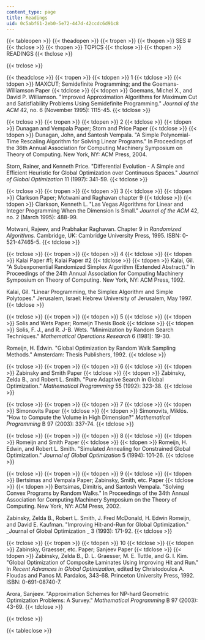 ```yaml
---
content_type: page
title: Readings
uid: 0c5abf61-2eb0-5e72-447d-42ccdc6d91c8
---
```


{{< tableopen >}}
{{< theadopen >}}
{{< tropen >}}
{{< thopen >}}
SES #
{{< thclose >}}
{{< thopen >}}
TOPICS
{{< thclose >}}
{{< thopen >}}
READINGS
{{< thclose >}}

{{< trclose >}}

{{< theadclose >}}
{{< tropen >}}
{{< tdopen >}}
1
{{< tdclose >}}
{{< tdopen >}}
MAXCUT; Semidefinite Programming; and the Goemans-Williamson Paper
{{< tdclose >}}
{{< tdopen >}}
Goemans, Michel X., and David P. Williamson. "Improved Approximation Algorithms for Maximum Cut and Satisfiability Problems Using Semidefinite Programming." _Journal of the ACM_ 42, no. 6 (November 1995): 1115-45.
{{< tdclose >}}

{{< trclose >}}
{{< tropen >}}
{{< tdopen >}}
2
{{< tdclose >}}
{{< tdopen >}}
Dunagan and Vempala Paper; Storn and Price Paper
{{< tdclose >}}
{{< tdopen >}}
Dunagan, John, and Santosh Vempala. "A Simple Polynomial-Time Rescaling Algorithm for Solving Linear Programs." In Proceedings of the 36th Annual Association for Computing Machinery Symposium on Theory of Computing. New York, NY: ACM Press, 2004.  
  
Storn, Rainer, and Kenneth Price. "Differential Evolution - A Simple and Efficient Heuristic for Global Optimization over Continuous Spaces." _Journal of Global Optimization_ 11 (1997): 341-59.
{{< tdclose >}}

{{< trclose >}}
{{< tropen >}}
{{< tdopen >}}
3
{{< tdclose >}}
{{< tdopen >}}
Clarkson Paper; Motwani and Raghavan chapter 9
{{< tdclose >}}
{{< tdopen >}}
Clarkson, Kenneth L. "Las Vegas Algorithms for Linear and Integer Programming When the Dimension Is Small." _Journal of the ACM_ 42, no. 2 (March 1995): 488-99.  
  
Motwani, Rajeev, and Prabhakar Raghavan. Chapter 9 in _Randomized Algorithms._ Cambridge, UK: Cambridge University Press, 1995. ISBN: 0-521-47465-5.
{{< tdclose >}}

{{< trclose >}}
{{< tropen >}}
{{< tdopen >}}
4
{{< tdclose >}}
{{< tdopen >}}
Kalai Paper #1; Kalai Paper #2
{{< tdclose >}}
{{< tdopen >}}
Kalai, Gil. "A Subexponential Randomized Simplex Algorithm (Extended Abstract)." In Proceedings of the 24th Annual Association for Computing Machinery Symposium on Theory of Computing. New York, NY: ACM Press, 1992.  
  
Kalai, Gil. "Linear Programming, the Simplex Algorithm and Simple Polytopes." Jerusalem, Israel: Hebrew University of Jerusalem, May 1997.
{{< tdclose >}}

{{< trclose >}}
{{< tropen >}}
{{< tdopen >}}
5
{{< tdclose >}}
{{< tdopen >}}
Solis and Wets Paper; Romeijn Thesis Book
{{< tdclose >}}
{{< tdopen >}}
Solis, F. J., and R. J-B. Wets. "Minimization by Random Search Techniques." _Mathematical Operations Research_ 6 (1981): 19-30.  
  
Romeijn, H. Edwin. "Global Optimization by Random Walk Sampling Methods." Amsterdam: Thesis Publishers, 1992.
{{< tdclose >}}

{{< trclose >}}
{{< tropen >}}
{{< tdopen >}}
6
{{< tdclose >}}
{{< tdopen >}}
Zabinsky and Smith Paper
{{< tdclose >}}
{{< tdopen >}}
Zabinsky, Zelda B., and Robert L. Smith. "Pure Adaptive Search in Global Optimization." _Mathematical Programming_ 55 (1992): 323-38.
{{< tdclose >}}

{{< trclose >}}
{{< tropen >}}
{{< tdopen >}}
7
{{< tdclose >}}
{{< tdopen >}}
Simonovits Paper
{{< tdclose >}}
{{< tdopen >}}
Simonovits, Miklós. "How to Compute the Volume in High Dimension?" _Mathematical Programming_ B 97 (2003): 337-74.
{{< tdclose >}}

{{< trclose >}}
{{< tropen >}}
{{< tdopen >}}
8
{{< tdclose >}}
{{< tdopen >}}
Romeijn and Smith Paper
{{< tdclose >}}
{{< tdopen >}}
Romeijn, H. Edwin, and Robert L. Smith. "Simulated Annealing for Constrained Global Optimization." _Journal of Global Optimization_ 5 (1994): 101-26.
{{< tdclose >}}

{{< trclose >}}
{{< tropen >}}
{{< tdopen >}}
9
{{< tdclose >}}
{{< tdopen >}}
Bertsimas and Vempala Paper; Zabinsky, Smith, etc. Paper
{{< tdclose >}}
{{< tdopen >}}
Bertsimas, Dimitris, and Santosh Vempala. "Solving Convex Programs by Random Walks." In Proceedings of the 34th Annual Association for Computing Machinery Symposium on the Theory of Computing. New York, NY: ACM Press, 2002.  
  
Zabinsky, Zelda B., Robert L. Smith, J. Fred McDonald, H. Edwin Romeijn, and David E. Kaufman. "Improving Hit-and-Run for Global Optimization." _Journal of Global Optimization _ 3 (1993): 171-92.
{{< tdclose >}}

{{< trclose >}}
{{< tropen >}}
{{< tdopen >}}
10
{{< tdclose >}}
{{< tdopen >}}
Zabinsky, Graesser, etc. Paper; Sanjeev Paper
{{< tdclose >}}
{{< tdopen >}}
Zabinsky, Zelda B., D. L. Graesser, M. E. Tuttle, and G. I. Kim. "Global Optimization of Composite Laminates Using Improving Hit and Run." In _Recent Advances in Global Optimization_, edited by Christodoulos A. Floudas and Panos M. Pardalos, 343-68. Princeton University Press, 1992. ISBN: 0-691-08740-7.  
  
Arora, Sanjeev. "Approximation Schemes for NP-hard Geometric Optimization Problems: A Survey." _Mathematical Programming_ B 97 (2003): 43-69.
{{< tdclose >}}

{{< trclose >}}

{{< tableclose >}}